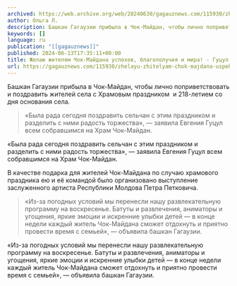 ```yaml
---
archived: https://web.archive.org/web/20240630/gagauznews.com/115930/zhelayu-zhitelyam-chok-majdana-uspehov-blagopoluchiya-i-mira-gutsul.html
author: Ольга Л.
description: Башкан Гагаузии прибыла в Чок-Майдан, чтобы лично поприветствовать и поздравить жителей села с Храмовым праздником  и 218-летием со дня основания села. «Была рада сегодня поздравить сельчан с этим праздником и разделить с ними радость торжества», — заявила Евгения Гуцул всем собравшимся на Храм Чок-Майдан. В качестве подарка для жителей Чок-Майдана по случаю храмового праздника ею и её командой было организовано выступление заслуженного артиста Республики Молдова Петра Петковича. «Из-за погодных условий мы перенесли нашу развлекательную программу на воскресенье. Батуты и развлечения, аниматоры и угощения, яркие эмоции и искренние улыбки детей — в конце недели каждый житель Чок-Майдана сможет отдохнуть и приятно […]
keywords: []
language: ru
publication: "[[gagauznews]]"
published: 2024-06-13T17:35:11+00:00
title: Желаю жителям Чок-Майдана успехов, благополучия и мира! - Гуцул
url: https://gagauznews.com/115930/zhelayu-zhitelyam-chok-majdana-uspehov-blagopoluchiya-i-mira-gutsul.html
---
```


Башкан Гагаузии прибыла в Чок-Майдан, чтобы лично поприветствовать и поздравить жителей села с Храмовым праздником  и 218-летием со дня основания села.

> «Была рада сегодня поздравить сельчан с этим праздником и разделить с ними радость торжества», — заявила Евгения Гуцул всем собравшимся на Храм Чок-Майдан.

«Была рада сегодня поздравить сельчан с этим праздником и разделить с ними радость торжества», — заявила Евгения Гуцул всем собравшимся на Храм Чок-Майдан.

В качестве подарка для жителей Чок-Майдана по случаю храмового праздника ею и её командой было организовано выступление заслуженного артиста Республики Молдова Петра Петковича.

> «Из-за погодных условий мы перенесли нашу развлекательную программу на воскресенье. Батуты и развлечения, аниматоры и угощения, яркие эмоции и искренние улыбки детей — в конце недели каждый житель Чок-Майдана сможет отдохнуть и приятно провести время с семьей», — объявила башкан Гагаузии.

«Из-за погодных условий мы перенесли нашу развлекательную программу на воскресенье. Батуты и развлечения, аниматоры и угощения, яркие эмоции и искренние улыбки детей — в конце недели каждый житель Чок-Майдана сможет отдохнуть и приятно провести время с семьей», — объявила башкан Гагаузии.